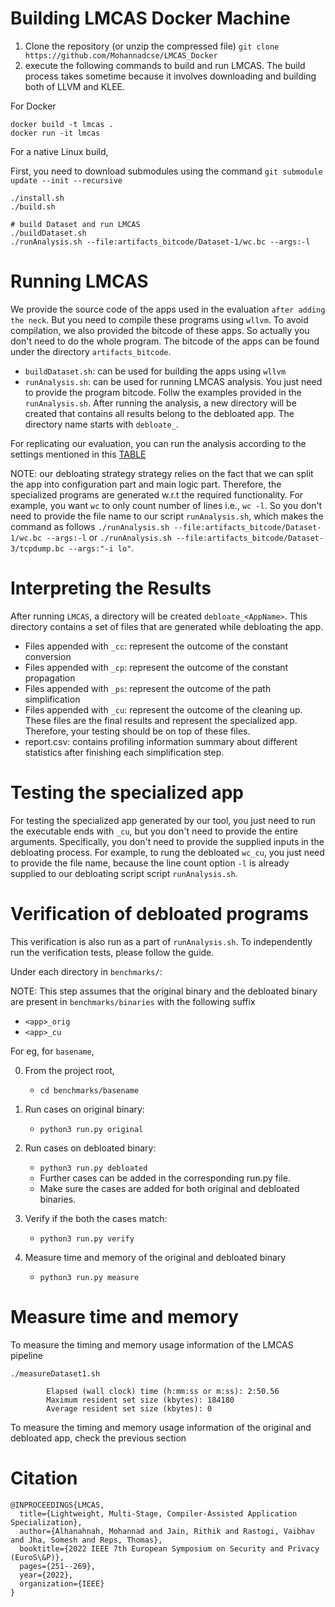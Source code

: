 # Building LMCAS Docker Machine #

1. Clone the repository (or unzip the compressed file)
   `git clone https://github.com/Mohannadcse/LMCAS_Docker`
2. execute the following commands to build and run LMCAS. The build process takes sometime because it involves downloading and building both of LLVM and KLEE.

For Docker
```shell
docker build -t lmcas .
docker run -it lmcas
```

For a native Linux build,

First, you need to download submodules using the command `git submodule update --init --recursive`

```
./install.sh
./build.sh

# build Dataset and run LMCAS
./buildDataset.sh
./runAnalysis.sh --file:artifacts_bitcode/Dataset-1/wc.bc --args:-l
```

# Running LMCAS 
We provide the source code of the apps used in the evaluation `after adding the neck`. But you need to compile these programs using `wllvm`. To avoid compilation, we also provided the bitcode of these apps. So actually you don't need to do the whole program. The bitcode of the apps can be found under the directory `artifacts_bitcode`.

+ `buildDataset.sh`: can be used for building the apps using `wllvm`
+ `runAnalysis.sh`: can be used for running LMCAS analysis. You just need to provide the program bitcode. Follw the examples provided in the `runAnalysis.sh`. After running the analysis, a new directory will be created that contains all results belong to the debloated app. The directory name starts with `debloate_`.

For replicating our evaluation, you can run the analysis according to the settings mentioned in this [TABLE](https://sites.google.com/view/lmcas/home#h.r7u6w8uktrgc)

NOTE: our debloating strategy strategy relies on the fact that we can split the app into configuration part and main logic part. Therefore, the specialized programs are generated w.r.t the required functionality. For example, you want `wc` to only count number of lines i.e., `wc -l`. So you don't need to provide the file name to our script `runAnalysis.sh`, which makes the command as follows `./runAnalysis.sh --file:artifacts_bitcode/Dataset-1/wc.bc --args:-l` or `./runAnalysis.sh --file:artifacts_bitcode/Dataset-3/tcpdump.bc --args:"-i lo"`.

# Interpreting the Results
After running `LMCAS`, a directory will be created `debloate_<AppName>`. This directory contains a set of files that are generated while debloating the app. 

+ Files appended with `_cc`: represent the outcome of the constant conversion
+ Files appended with `_cp`: represent the outcome of the constant propagation
+ Files appended with `_ps`: represent the outcome of the path simplification
+ Files appended with `_cu`: represent the outcome of the cleaning up. These files are the final results and represent the specialized app. Therefore, your testing should be on top of these files.
+ report.csv: contains profiling information summary about different statistics after finishing each simplification step. 

# Testing the specialized app
For testing the specialized app generated by our tool, you just need to run the executable ends with `_cu`, but you don't need to provide the entire arguments. Specifically, you don't need to provide the supplied inputs in the debloating process. For example, to rung the debloated `wc_cu`, you just need to provide the file name, because the line count option `-l` is already supplied to our debloating script script `runAnalysis.sh`. 


# Verification of debloated programs

This verification is also run as a part of `runAnalysis.sh`. To independently run the 
verification tests, please follow the guide.

Under each directory in `benchmarks/`:

NOTE: This step assumes that the original binary and the debloated binary are present in 
`benchmarks/binaries` with the following suffix 
- `<app>_orig`
- `<app>_cu`

For eg, for `basename`,

0. From the project root, 
    - `cd benchmarks/basename`

1. Run cases on original binary:
	- `python3 run.py original`

2. Run cases on debloated binary:
	- `python3 run.py debloated`
	- Further cases can be added in the corresponding run.py file.
	- Make sure the cases are added for both original and debloated binaries.

3. Verify if the both the cases match:
	- `python3 run.py verify`

4. Measure time and memory of the original and debloated binary
	- `python3 run.py measure`


# Measure time and memory

To measure the timing and memory usage information of the LMCAS pipeline 

```
./measureDataset1.sh                                 

        Elapsed (wall clock) time (h:mm:ss or m:ss): 2:50.56
        Maximum resident set size (kbytes): 184180
        Average resident set size (kbytes): 0 
```

To measure the timing and memory usage information of the original and debloated app, check the previous section


# Citation
```
@INPROCEEDINGS{LMCAS,
  title={Lightweight, Multi-Stage, Compiler-Assisted Application Specialization},
  author={Alhanahnah, Mohannad and Jain, Rithik and Rastogi, Vaibhav and Jha, Somesh and Reps, Thomas},
  booktitle={2022 IEEE 7th European Symposium on Security and Privacy (EuroS\&P)},
  pages={251--269},
  year={2022},
  organization={IEEE}
}
```
